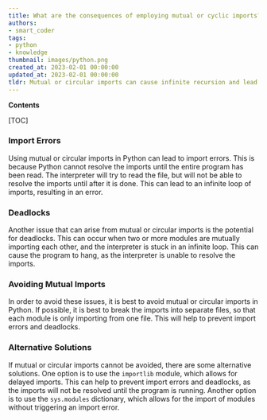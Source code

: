 ```yaml
---
title: What are the consequences of employing mutual or cyclic imports?
authors:
- smart_coder
tags:
- python
- knowledge
thumbnail: images/python.png
created_at: 2023-02-01 00:00:00
updated_at: 2023-02-01 00:00:00
tldr: Mutual or circular imports can cause infinite recursion and lead to runtime errors.
---
```


**Contents**

[TOC]

### Import Errors

Using mutual or circular imports in Python can lead to import errors. This is because Python cannot resolve the imports until the entire program has been read. The interpreter will try to read the file, but will not be able to resolve the imports until after it is done. This can lead to an infinite loop of imports, resulting in an error.

### Deadlocks

Another issue that can arise from mutual or circular imports is the potential for deadlocks. This can occur when two or more modules are mutually importing each other, and the interpreter is stuck in an infinite loop. This can cause the program to hang, as the interpreter is unable to resolve the imports.

### Avoiding Mutual Imports

In order to avoid these issues, it is best to avoid mutual or circular imports in Python. If possible, it is best to break the imports into separate files, so that each module is only importing from one file. This will help to prevent import errors and deadlocks.

### Alternative Solutions

If mutual or circular imports cannot be avoided, there are some alternative solutions. One option is to use the `importlib` module, which allows for delayed imports. This can help to prevent import errors and deadlocks, as the imports will not be resolved until the program is running. Another option is to use the `sys.modules` dictionary, which allows for the import of modules without triggering an import error.
